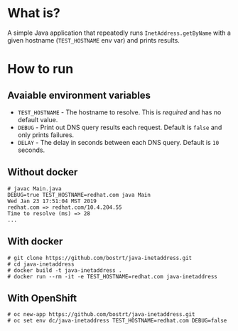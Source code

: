 # What is?

A simple Java application that repeatedly runs `InetAddress.getByName` with a given hostname (`TEST_HOSTNAME` env var) and prints results. 

# How to run

## Avaiable environment variables
- `TEST_HOSTNAME` - The hostname to resolve. This is *required* and has no default value.
- `DEBUG` - Print out DNS query results each request. Default is `false` and only prints failures.
- `DELAY` - The delay in seconds between each DNS query. Default is `10` seconds.

## Without docker
```
# javac Main.java
DEBUG=true TEST_HOSTNAME=redhat.com java Main
Wed Jan 23 17:51:04 MST 2019
redhat.com => redhat.com/10.4.204.55
Time to resolve (ms) => 28
...
```

## With docker
```
# git clone https://github.com/bostrt/java-inetaddress.git
# cd java-inetaddress
# docker build -t java-inetaddress .
# docker run --rm -it -e TEST_HOSTNAME=redhat.com java-inetaddress

```

## With OpenShift
```
# oc new-app https://github.com/bostrt/java-inetaddress.git
# oc set env dc/java-inetaddress TEST_HOSTNAME=redhat.com DEBUG=false
```
